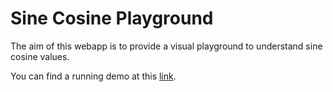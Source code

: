 # Sine Cosine Playground

The aim of this webapp is to provide a visual playground to understand sine cosine values.

You can find a running demo at this [link](http://sine-cosine-calculator.fcalo.com/).
